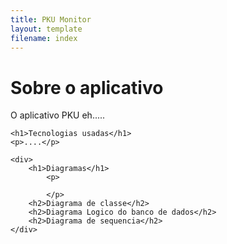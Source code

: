 ```yaml
---
title: PKU Monitor
layout: template
filename: index
--- 
```


<html>
<body>
    <h1>Sobre o aplicativo</h1>
    <p>O aplicativo PKU eh.....</p>
    
    <h1>Tecnologias usadas</h1>
    <p>....</p>

    <div>
        <h1>Diagramas</h1>
            <p>

            </p>
        <h2>Diagrama de classe</h2>
        <h2>Diagrama Logico do banco de dados</h2>
        <h2>Diagrama de sequencia</h2>
    </div>
</body>
</html>
